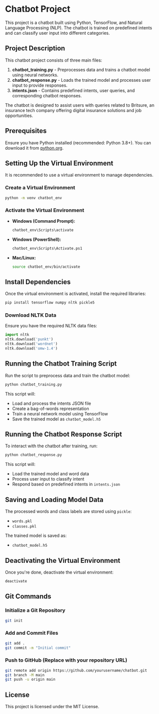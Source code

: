# Chatbot Project

This project is a chatbot built using Python, TensorFlow, and Natural Language Processing (NLP). The chatbot is trained on predefined intents and can classify user input into different categories.

## Project Description
This chatbot project consists of three main files:
1. **chatbot_training.py** - Preprocesses data and trains a chatbot model using neural networks.
2. **chatbot_response.py** - Loads the trained model and processes user input to provide responses.
3. **intents.json** - Contains predefined intents, user queries, and corresponding chatbot responses.

The chatbot is designed to assist users with queries related to Britsure, an insurance tech company offering digital insurance solutions and job opportunities.

## Prerequisites
Ensure you have Python installed (recommended: Python 3.8+). You can download it from [python.org](https://www.python.org/downloads/).

## Setting Up the Virtual Environment
It is recommended to use a virtual environment to manage dependencies.

### Create a Virtual Environment
```sh
python -m venv chatbot_env
```

### Activate the Virtual Environment
- **Windows (Command Prompt):**
  ```sh
  chatbot_env\Scripts\activate
  ```
- **Windows (PowerShell):**
  ```sh
  chatbot_env\Scripts\Activate.ps1
  ```
- **Mac/Linux:**
  ```sh
  source chatbot_env/bin/activate
  ```

## Install Dependencies
Once the virtual environment is activated, install the required libraries:
```sh
pip install tensorflow numpy nltk pickle5
```

### Download NLTK Data
Ensure you have the required NLTK data files:
```python
import nltk
nltk.download('punkt')
nltk.download('wordnet')
nltk.download('omw-1.4')
```

## Running the Chatbot Training Script
Run the script to preprocess data and train the chatbot model:
```sh
python chatbot_training.py
```

This script will:
- Load and process the intents JSON file
- Create a bag-of-words representation
- Train a neural network model using TensorFlow
- Save the trained model as `chatbot_model.h5`

## Running the Chatbot Response Script
To interact with the chatbot after training, run:
```sh
python chatbot_response.py
```
This script will:
- Load the trained model and word data
- Process user input to classify intent
- Respond based on predefined intents in `intents.json`

## Saving and Loading Model Data
The processed words and class labels are stored using `pickle`:
- `words.pkl`
- `classes.pkl`

The trained model is saved as:
- `chatbot_model.h5`

## Deactivating the Virtual Environment
Once you're done, deactivate the virtual environment:
```sh
deactivate
```

## Git Commands
### Initialize a Git Repository
```sh
git init
```

### Add and Commit Files
```sh
git add .
git commit -m "Initial commit"
```

### Push to GitHub (Replace with your repository URL)
```sh
git remote add origin https://github.com/yourusername/chatbot.git
git branch -M main
git push -u origin main
```

## License
This project is licensed under the MIT License.

